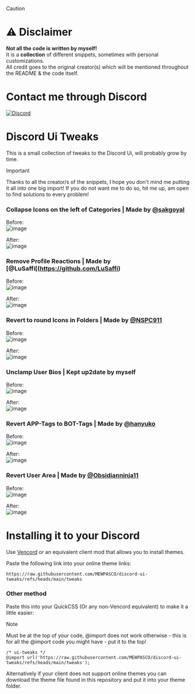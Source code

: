 > [!CAUTION]
> # ⚠️ **Disclaimer**  
> **Not all the code is written by myself!** \
> It is a **collection** of different snippets, sometimes with personal customizations.  
> All credit goes to the original creator(s) which will be mentioned throughout the README & the code itself.

# Contact me through Discord

[![Discord](https://img.shields.io/discord/1196075698301968455?style=social&logo=discord&label=ΛVΛRIΛ)](https://discord.gg/avia)

# Discord Ui Tweaks

This is a small collection of tweaks to the Discord Ui, will probably grow by time.

> [!IMPORTANT]
> Thanks to all the creator/s of the snippets, I hope you don't mind me putting it all into one big import!
> If you do not want me to do so, hit me up, am open to find solutions to every problem!

### Collapse Icons on the left of Categories | Made by [@sakgoyal](https://github.com/sakgoyal)
Before:\
![image](https://github.com/user-attachments/assets/9956d783-99a7-4f7b-9ccb-e7a504da0c70)

After:\
![image](https://github.com/user-attachments/assets/3aae9730-c95a-4703-aacc-7de1fc321f02)


### Remove Profile Reactions | Made by [@LuSaffi[(https://github.com/LuSaffi)
Before:\
![image](https://github.com/user-attachments/assets/4d640ddb-701a-486a-b61f-974951a36d6d)

After:\
![image](https://github.com/user-attachments/assets/0aeead70-e560-45d8-a21e-eb88fb3df0fa)


### Revert to round Icons in Folders | Made by [@NSPC911](https://github.com/NSPC911)
Before:\
![image](https://github.com/user-attachments/assets/f3d1ddb0-eda1-49b2-817e-6e35dd32c06a)

After:\
![image](https://github.com/user-attachments/assets/35f189a9-dc7d-411f-b78a-2e189984204b)


### Unclamp User Bios | Kept up2date by myself
Before:\
![image](https://github.com/user-attachments/assets/afd45eb7-43de-49ab-81c4-be8acbcad13c)

After:\
![image](https://github.com/user-attachments/assets/1e8267ee-22aa-4a58-845c-b2c4ac07016a)


### Revert APP-Tags to BOT-Tags | Made by [@hanyuko](https://github.com/hanyuko)
Before:\
![image](https://github.com/user-attachments/assets/310bc545-be87-4979-a678-6d83fb2acd6b)

After:\
![image](https://github.com/user-attachments/assets/821bc14c-ff9a-4f92-aa4f-eb0ce176e29c)


### Revert User Area | Made by [@Obsidianninja11](https://github.com/Obsidianninja11)
Before:\
![image](https://github.com/user-attachments/assets/fdf7fbf0-5b43-4095-a798-7c953f072893)

After:\
![image](https://github.com/user-attachments/assets/9845e8d8-0715-4ca3-9c6f-a6f1f9f7fa57)


# Installing it to your Discord

Use [Vencord](https://github.com/Vendicated/Vencord) or an equivalent client mod that allows you to install themes.

Paste the following link into your online theme links:
```
https://raw.githubusercontent.com/MEWPASCO/discord-ui-tweaks/refs/heads/main/tweaks
```

### Other method 
Paste this into your QuickCSS (Or any non-Vencord equivalent) to make it a little easier:
> [!NOTE]
> Must be at the top of your code, @import does not work otherwise - this is for all the @import code you might have - put it to the top!  
```
/* ui-tweaks */
@import url('https://raw.githubusercontent.com/MEWPASCO/discord-ui-tweaks/refs/heads/main/tweaks');
```

Alternatively if your client does not support online themes you can download the theme file found in this repository and put it into your theme folder.
